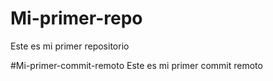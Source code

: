 # Mi-primer-repo
Este es mi primer repositorio

#Mi-primer-commit-remoto
Este es mi primer commit remoto
